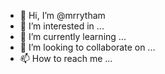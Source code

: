 - 👋 Hi, I’m @mrrytham
- 👀 I’m interested in ...
- 🌱 I’m currently learning ...
- 💞️ I’m looking to collaborate on ...
- 📫 How to reach me ...

<!---
mrrytham/mrrytham is a ✨ special ✨ repository because its `README.md` (this file) appears on your GitHub profile.
You can click the Preview link to take a look at your changes.
--->
